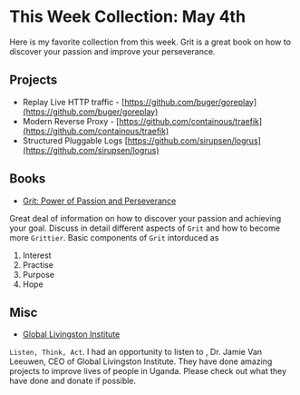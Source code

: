 # This Week Collection: May 4th

Here is my favorite collection from this week. Grit is a great book on how to discover your passion and improve your perseverance.


## Projects

* Replay Live HTTP traffic - [https://github.com/buger/goreplay](https://github.com/buger/goreplay)
* Modern Reverse Proxy - [https://github.com/containous/traefik](https://github.com/containous/traefik)
* Structured Pluggable Logs [https://github.com/sirupsen/logrus](https://github.com/sirupsen/logrus)

## Books
* [Grit: Power of Passion and Perseverance](https://www.amazon.com/Grit-Passion-Perseverance-Angela-Duckworth/dp/1501111108)

Great deal of information on how to discover your passion and achieving your goal. Discuss in detail different aspects of `Grit` and how to become more `Grittier`. Basic components of `Grit`
intorduced as

1. Interest
1. Practise
1. Purpose
1. Hope

## Misc
* [Global Livingston Institute](http://globallivingston.org/)

`Listen, Think, Act`. I had an opportunity to listen to , Dr. Jamie Van Leeuwen, CEO of Global Livingston Institute. They have done amazing projects to improve lives of people in Uganda. Please check out what they have done and donate if possible.
